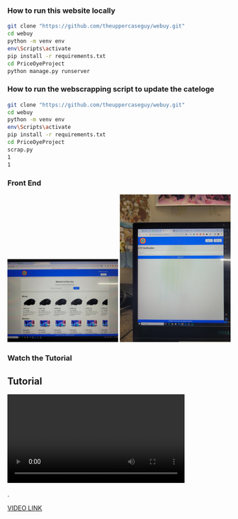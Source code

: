 

### How to run this website locally

```bash
git clone "https://github.com/theuppercaseguy/webuy.git"
cd webuy
python -m venv env
env\Scripts\activate
pip install -r requirements.txt
cd PriceOyeProject
python manage.py runserver
```

### How to run the webscrapping script to update the cateloge
```bash
git clone "https://github.com/theuppercaseguy/webuy.git"
cd webuy
python -m venv env
env\Scripts\activate
pip install -r requirements.txt
cd PriceOyeProject
scrap.py
1
1
```


### Front End
<p float="left">
  <img src="/webuy-pic1.jpeg" width="250" />
  <img src="/webuy-pic2.jpeg" width="250" /> 
</p>

### Watch the Tutorial

## Tutorial
<video width="400" controls>
  <source src="https://youtu.be/iZYPccZnhaU" alt="Your browser doesn't support the video, click here to download it" type="video/mp4">
</video>

. 

[VIDEO LINK](https://youtu.be/iZYPccZnhaU)


